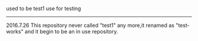 used to be
test1
use for testing

---
2016.7.26
This repository never called "test1" any more,it renamed as "test-works" and it begin to be an in use repository. 
